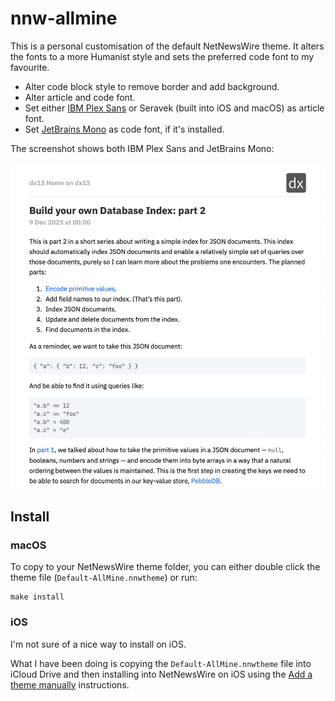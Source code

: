 # nnw-allmine

This is a personal customisation of the default NetNewsWire theme. It alters the
fonts to a more Humanist style and sets the preferred code font to my favourite.

- Alter code block style to remove border and add background.
- Alter article and code font.
- Set either [IBM Plex Sans] or Seravek (built into iOS and macOS) as article
  font.
- Set [JetBrains Mono] as code font, if it's installed.

The screenshot shows both IBM Plex Sans and JetBrains Mono:

![](./images/screenshot.png)

[IBM Plex Sans]: https://www.ibm.com/plex/
[JetBrains Mono]: https://www.jetbrains.com/lp/mono/

## Install

### macOS

To copy to your NetNewsWire theme folder, you can either double click the theme
file (`Default-AllMine.nnwtheme`) or run:

```
make install
```

### iOS

I'm not sure of a nice way to install on iOS.

What I have been doing is copying the `Default-AllMine.nnwtheme` file into
iCloud Drive and then installing into NetNewsWire on iOS using the
[Add a theme manually][1] instructions.

[1]: https://netnewswire.com/help/ios/6.1/en/themes.html
